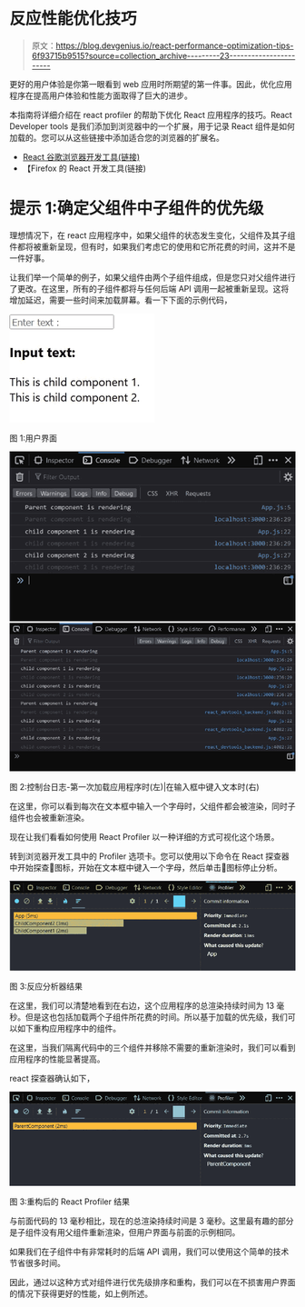 # 反应性能优化技巧

> 原文：<https://blog.devgenius.io/react-performance-optimization-tips-6f93715b9515?source=collection_archive---------23----------------------->

更好的用户体验是你第一眼看到 web 应用时所期望的第一件事。因此，优化应用程序在提高用户体验和性能方面取得了巨大的进步。

本指南将详细介绍在 react profiler 的帮助下优化 React 应用程序的技巧。React Developer tools 是我们添加到浏览器中的一个扩展，用于记录 React 组件是如何加载的。您可以从这些链接中添加适合您的浏览器的扩展名。

*   [React 谷歌浏览器开发工具(链接)](https://chrome.google.com/webstore/detail/react-developer-tools/fmkadmapgofadopljbjfkapdkoienihi?hl=en)
*   【Firefox 的 React 开发工具(链接)

# 提示 1:确定父组件中子组件的优先级

理想情况下，在 react 应用程序中，如果父组件的状态发生变化，父组件及其子组件都将被重新呈现，但有时，如果我们考虑它的使用和它所花费的时间，这并不是一件好事。

让我们举一个简单的例子，如果父组件由两个子组件组成，但是您只对父组件进行了更改。在这里，所有的子组件都将与任何后端 API 调用一起被重新呈现。这将增加延迟，需要一些时间来加载屏幕。看一下下面的示例代码，

![](img/693e777a5cf624ff4551707e0cb9361c.png)

图 1:用户界面

![](img/9359a95a31bfc725b5c9a897ae3ffc20.png)![](img/5efef75e38596f05f749ea9cee09ba67.png)

图 2:控制台日志-第一次加载应用程序时(左)|在输入框中键入文本时(右)

在这里，你可以看到每次在文本框中输入一个字母时，父组件都会被渲染，同时子组件也会被重新渲染。

现在让我们看看如何使用 React Profiler 以一种详细的方式可视化这个场景。

转到浏览器开发工具中的 Profiler 选项卡。您可以使用以下命令在 React 探查器中开始探查🔵图标，开始在文本框中键入一个字母，然后单击🔴图标停止分析。

![](img/a0886349eb0b39b484861249c19123ec.png)

图 3:反应分析器结果

在这里，我们可以清楚地看到在右边，这个应用程序的总渲染持续时间为 13 毫秒。但是这也包括加载两个子组件所花费的时间。所以基于加载的优先级，我们可以如下重构应用程序中的组件。

在这里，当我们隔离代码中的三个组件并移除不需要的重新渲染时，我们可以看到应用程序的性能显著提高。

react 探查器确认如下，

![](img/3aed049d4d3045a6ce83a3cf0e6fec5d.png)

图 3:重构后的 React Profiler 结果

与前面代码的 13 毫秒相比，现在的总渲染持续时间是 3 毫秒。这里最有趣的部分是子组件没有用父组件重新渲染，但用户界面与前面的示例相同。

如果我们在子组件中有非常耗时的后端 API 调用，我们可以使用这个简单的技术节省很多时间。

因此，通过以这种方式对组件进行优先级排序和重构，我们可以在不损害用户界面的情况下获得更好的性能，如上例所述。